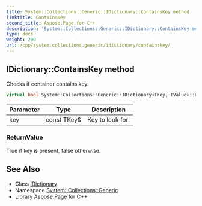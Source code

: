 ```yaml
---
title: System::Collections::Generic::IDictionary::ContainsKey method
linktitle: ContainsKey
second_title: Aspose.Page for C++
description: 'System::Collections::Generic::IDictionary::ContainsKey method. Checks if container contains key in C++.'
type: docs
weight: 200
url: /cpp/system.collections.generic/idictionary/containskey/
---
```

## IDictionary::ContainsKey method


Checks if container contains key.

```cpp
virtual bool System::Collections::Generic::IDictionary<TKey, TValue>::ContainsKey(const TKey &key) const =0
```


| Parameter | Type | Description |
| --- | --- | --- |
| key | const TKey\& | Key to look for. |

### ReturnValue

True if key is present, false otherwise.

## See Also

* Class [IDictionary](../)
* Namespace [System::Collections::Generic](../../)
* Library [Aspose.Page for C++](../../../)
